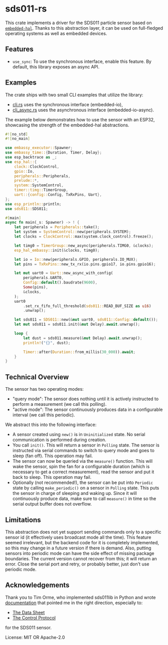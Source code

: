 # sds011-rs

This crate implements a driver for the SDS011 particle sensor based on
[`embedded-hal`](https://github.com/rust-embedded/embedded-hal).
Thanks to this abstraction layer, it can be used on full-fledged operating
systems as well as embedded devices.

## Features
* `use_sync`: To use the synchronous interface, enable this feature.
  By default, this library exposes an async API.

## Examples
The crate ships with two small CLI examples that utilize the library:
* [cli.rs](examples/cli.rs) uses the synchronous interface (embedded-io),
* [cli_async.rs](examples/cli_async.rs) uses the asynchronous interface
  (embedded-io-async).

The example below demonstrates how to use the sensor with an ESP32,
showcasing the strength of the embedded-hal abstractions.

```rust
#![no_std]
#![no_main]

use embassy_executor::Spawner;
use embassy_time::{Duration, Timer, Delay};
use esp_backtrace as _;
use esp_hal::{
    clock::ClockControl,
    gpio::Io,
    peripherals::Peripherals,
    prelude::*,
    system::SystemControl,
    timer::timg::TimerGroup,
    uart::{config::Config, TxRxPins, Uart},
};
use esp_println::println;
use sds011::SDS011;

#[main]
async fn main(_s: Spawner) -> ! {
    let peripherals = Peripherals::take();
    let system = SystemControl::new(peripherals.SYSTEM);
    let clocks = ClockControl::max(system.clock_control).freeze();

    let timg0 = TimerGroup::new_async(peripherals.TIMG0, &clocks);
    esp_hal_embassy::init(&clocks, timg0);

    let io = Io::new(peripherals.GPIO, peripherals.IO_MUX);
    let pins = TxRxPins::new_tx_rx(io.pins.gpio17, io.pins.gpio16);

    let mut uart0 = Uart::new_async_with_config(
        peripherals.UART0,
        Config::default().baudrate(9600),
        Some(pins),
        &clocks,
    );
    uart0
        .set_rx_fifo_full_threshold(sds011::READ_BUF_SIZE as u16)
        .unwrap();

    let sds011 = SDS011::new(&mut uart0, sds011::Config::default());
    let mut sds011 = sds011.init(&mut Delay).await.unwrap();

    loop {
        let dust = sds011.measure(&mut Delay).await.unwrap();
        println!("{}", dust);

        Timer::after(Duration::from_millis(30_000)).await;
    }
}
```

## Technical Overview
The sensor has two operating modes:
* "query mode": The sensor does nothing until it is actively instructed to
  perform a measurement (we call this polling).
* "active mode": The sensor continuously produces data in a configurable
  interval (we call this periodic).

We abstract this into the following interface:
* A sensor created using `new()` is in `Uninitialized` state.
  No serial communication is performed during creation.
* You call `init()`. This will return a sensor in `Polling` state.
  The sensor is instructed via serial commands to switch to query mode and
  goes to sleep (fan off). This operation may fail.
* The sensor can now be queried via the `measure()` function.
  This will wake the sensor, spin the fan for a configurable duration
  (which is necessary to get a correct measurement), read the sensor and
  put it back to sleep. This operation may fail.
* Optionally (not recommended!), the sensor can be put into `Periodic` state
  by calling `make_periodic()` on a sensor in `Polling` state.
  This puts the sensor in charge of sleeping and waking up.
  Since it will continuously produce data, make sure to call `measure()`
  in time so the serial output buffer does not overflow.

## Limitations
This abstraction does not yet support sending commands only to a specific
sensor id (it effectively uses broadcast mode all the time).
This feature seemed irrelevant, but the backend code for it is completely
implemented, so this may change in a future version if there is demand.
Also, putting sensors into periodic mode can have the side effect of missing
package boundaries. The current version cannot recover from this; it will
return an error. Close the serial port and retry, or probably better,
just don't use periodic mode.

## Acknowledgements
Thank you to Tim Orme, who implemented sds011lib in Python
and wrote [documentation](https://timorme.github.io/sds011lib/resource/)
that pointed me in the right direction, especially to:
* [The Data Sheet](https://cdn-reichelt.de/documents/datenblatt/X200/SDS011-DATASHEET.pdf)
* [The Control Protocol](https://cdn.sparkfun.com/assets/parts/1/2/2/7/5/Laser_Dust_Sensor_Control_Protocol_V1.3.pdf)

for the SDS011 sensor.

License: MIT OR Apache-2.0
